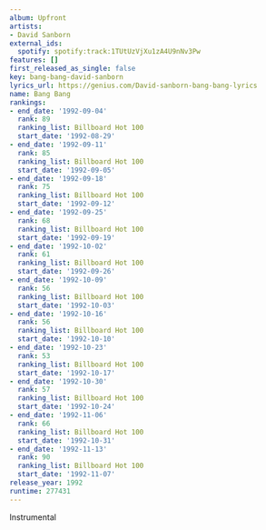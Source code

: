 ```yaml
---
album: Upfront
artists:
- David Sanborn
external_ids:
  spotify: spotify:track:1TUtUzVjXu1zA4U9nNv3Pw
features: []
first_released_as_single: false
key: bang-bang-david-sanborn
lyrics_url: https://genius.com/David-sanborn-bang-bang-lyrics
name: Bang Bang
rankings:
- end_date: '1992-09-04'
  rank: 89
  ranking_list: Billboard Hot 100
  start_date: '1992-08-29'
- end_date: '1992-09-11'
  rank: 85
  ranking_list: Billboard Hot 100
  start_date: '1992-09-05'
- end_date: '1992-09-18'
  rank: 75
  ranking_list: Billboard Hot 100
  start_date: '1992-09-12'
- end_date: '1992-09-25'
  rank: 68
  ranking_list: Billboard Hot 100
  start_date: '1992-09-19'
- end_date: '1992-10-02'
  rank: 61
  ranking_list: Billboard Hot 100
  start_date: '1992-09-26'
- end_date: '1992-10-09'
  rank: 56
  ranking_list: Billboard Hot 100
  start_date: '1992-10-03'
- end_date: '1992-10-16'
  rank: 56
  ranking_list: Billboard Hot 100
  start_date: '1992-10-10'
- end_date: '1992-10-23'
  rank: 53
  ranking_list: Billboard Hot 100
  start_date: '1992-10-17'
- end_date: '1992-10-30'
  rank: 57
  ranking_list: Billboard Hot 100
  start_date: '1992-10-24'
- end_date: '1992-11-06'
  rank: 66
  ranking_list: Billboard Hot 100
  start_date: '1992-10-31'
- end_date: '1992-11-13'
  rank: 90
  ranking_list: Billboard Hot 100
  start_date: '1992-11-07'
release_year: 1992
runtime: 277431
---
```

Instrumental
